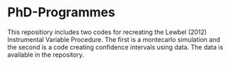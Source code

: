 # PhD-Programmes

This repositiory includes two codes for recreating the Lewbel (2012) Instrumental Variable Procedure. The first is a montecarlo simulation and the second is a code creating confidence intervals using data. The data is available in the repository.
